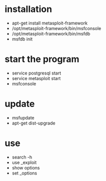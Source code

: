 installation
==============
- apt-get install metasploit-framework
- /opt/metasploit-framework/bin/msfconsole
- /opt/metasploit-framework/bin/msfdb
- msfdb init

start the program
====================
- service postgresql start
- service metasploit start
- msfconsole

update
========
- msfupdate
- apt-get dist-upgrade

use
====
- search -h
- use _exploit
- show options
- set _options


